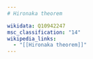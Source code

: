 ```yaml
---
# Hironaka theorem

wikidata: Q10942247
msc_classification: "14"
wikipedia_links:
  - "[[Hironaka theorem]]"
---
```

